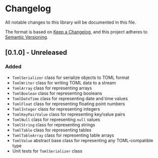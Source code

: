 # Changelog
All notable changes to this library will be documented in this file.

The format is based on [Keep a Changelog](https://keepachangelog.com/en/1.0.0/),
and this project adheres to [Semantic Versioning](https://semver.org/spec/v2.0.0.html).

## [0.1.0] - Unreleased

### Added

- `TomlSerializer` class for serialize objects to TOML format
- `TomlWriter` class for writing TOML data to a stream
- `TomlArray` class for representing arrays
- `TomlBoolean` class for representing booleans
- `TomlDateTime` class for representing date and time values
- `TomlFloat` class for representing floating point numbers
- `TomlInteger` class for representing integers
- `TomlKeyPairValue` class for representing key/value pairs
- `TomlNull` class for representing `null` values
- `TomlString` class for representing strings
- `TomlTable` class for representing tables
- `TomlTableArray` class for representing table arrays
- `TomlValue` abstract base class for representing any TOML-compatible type
- Unit tests for `TomlSerializer` class
